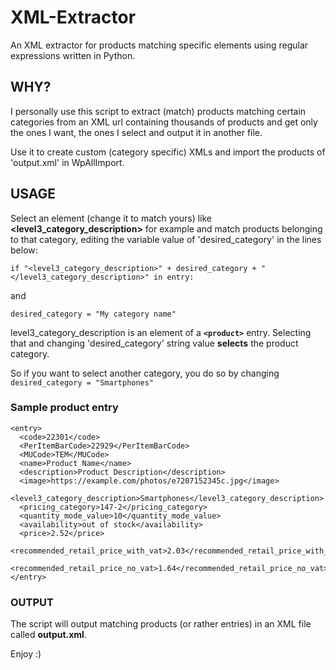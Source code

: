 # XML-Extractor
An XML extractor for products matching specific elements using regular expressions written in Python.

## WHY?
I personally use this script to extract (match) products matching certain categories from an XML url containing thousands of products and get only the ones I want, the ones I select and output it in another file.

Use it to create custom (category specific) XMLs and import the products of 'output.xml' in WpAllImport.

## USAGE
Select an element (change it to match yours) like __<level3_category_description>__ for example and match products belonging to that category, editing the variable value of 'desired_category' in the lines below:
```
if "<level3_category_description>" + desired_category + "</level3_category_description>" in entry:
```
and
```
desired_category = "My category name"
```
level3_category_description is an element of a **```<product>```** entry. Selecting that and changing 'desired_category' string value __selects__ the product category. 

So if you want to select another category, you do so by changing ```desired_category = "Smartphones"```

### Sample product entry
```
<entry>
  <code>22301</code>
  <PerItemBarCode>22929</PerItemBarCode>
  <MUCode>ΤΕΜ</MUCode>
  <name>Product Name</name>
  <description>Product Description</description>
  <image>https://example.com/photos/e7207152345c.jpg</image>
  <level3_category_description>Smartphones</level3_category_description>
  <pricing_category>147-2</pricing_category>
  <quantity_mode_value>10</quantity_mode_value>
  <availability>out of stock</availability>
  <price>2.52</price>
  <recommended_retail_price_with_vat>2.03</recommended_retail_price_with_vat>
  <recommended_retail_price_no_vat>1.64</recommended_retail_price_no_vat>
</entry>
```

### OUTPUT
The script will output matching products (or rather entries) in an XML file called **output.xml**.

Enjoy :)


